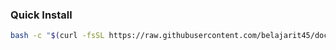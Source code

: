### Quick Install

```bash
bash -c "$(curl -fsSL https://raw.githubusercontent.com/belajarit45/docker-qemu-arm/main/termux-setup.sh)" && rm -rf docker-qemu-arm  
```

